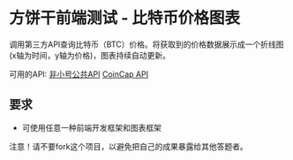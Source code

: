 # 方饼干前端测试 - 比特币价格图表

调用第三方API查询比特币（BTC）价格。将获取到的价格数据展示成一个折线图(x轴为时间，y轴为价格)，图表持续自动更新。

可用的API:
[非小号公共API](https://github.com/xiaohao2019/API-docs/blob/master/PublicApi_CN.md)
[CoinCap API](https://docs.coincap.io/)

## 要求
* 可使用任意一种前端开发框架和图表框架

注意！请不要fork这个项目，以避免把自己的成果暴露给其他答题者。
